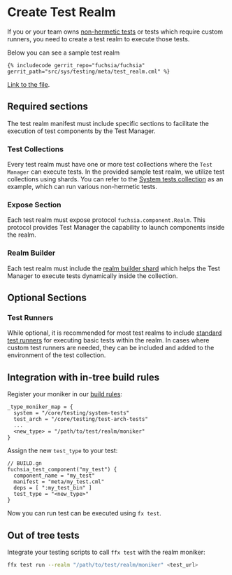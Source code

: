 # Create Test Realm

If you or your team owns [non-hermetic tests][non-hermetic-tests] or tests which
require custom runners, you need to create a test realm to execute those tests.

Below you can see a sample test realm

```cml
{% includecode gerrit_repo="fuchsia/fuchsia" gerrit_path="src/sys/testing/meta/test_realm.cml" %}
```

[Link to the file][sample_test_realm].

## Required sections

The test realm manifest must include specific sections to facilitate the
execution of test components by the Test Manager.

### Test Collections

Every test realm must have one or more test collections where the `Test
Manager` can execute tests. In the provided sample test realm, we utilize test
collections using shards. You can refer to the [System tests
collection][system-test-realm] as an example, which can run various non-hermetic
tests.

### Expose Section

Each test realm must expose protocol `fuchsia.component.Realm`. This protocol
provides Test Manager the capability to launch components inside the realm.

### Realm Builder

Each test realm must include the [realm builder shard][realm_builder.shard.cml]
which helps the Test Manager to execute tests dynamically inside the collection.

## Optional Sections

### Test Runners

While optional, it is recommended for most test realms to include [standard test
runners][standard-runners] for executing basic tests within the realm. In cases
where custom test runners are needed, they can be included and added to the
environment of the test collection.

## Integration with in-tree build rules

Register your moniker in our [build rules][test_type_map]:

```gn
_type_moniker_map = {
  system = "/core/testing/system-tests"
  test_arch = "/core/testing/test-arch-tests"
  ...
  <new_type> = "/path/to/test/realm/moniker"
}
```

Assign the new `test_type` to your test:

```gn
// BUILD.gn
fuchsia_test_component("my_test") {
  component_name = "my_test"
  manifest = "meta/my_test.cml"
  deps = [ ":my_test_bin" ]
  test_type = "<new_type>"
}
```

Now you can run test can be executed using `fx test`.

## Out of tree tests

Integrate your testing scripts to call `ffx test` with the realm moniker:

```bash
ffx test run --realm "/path/to/test/realm/moniker" <test_url>
```

[sample_test_realm]: /src/sys/testing/meta/test_realm.cml
[system-test-realm]: /src/sys/testing/meta/system-tests.shard.cml
[realm_builder.shard.cml]: /sdk/lib/sys/component/realm_builder.shard.cml
[standard-runners]: /src/sys/testing/meta/runners/standard-test-runners.shard.cml
[test_type_map]: /build/components/fuchsia_test_component.gni
[non-hermetic-tests]: /docs/development/testing/components/test_runner_framework.md#non-hermetic_tests
